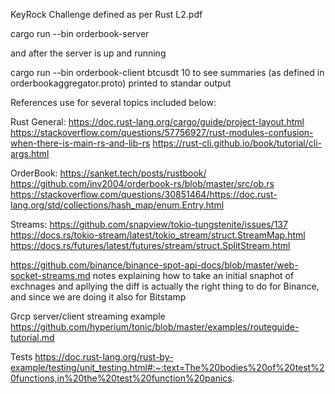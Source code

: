 KeyRock Challenge defined as per Rust L2.pdf

cargo run --bin orderbook-server

and after the server is up and running

cargo run --bin orderbook-client btcusdt 10
to see summaries (as defined in orderbookaggregator.proto) printed to standar output

References use for several topics included below:

Rust General:
https://doc.rust-lang.org/cargo/guide/project-layout.html
https://stackoverflow.com/questions/57756927/rust-modules-confusion-when-there-is-main-rs-and-lib-rs
https://rust-cli.github.io/book/tutorial/cli-args.html

OrderBook:
https://sanket.tech/posts/rustbook/
https://github.com/inv2004/orderbook-rs/blob/master/src/ob.rs
https://stackoverflow.com/questions/30851464/https://doc.rust-lang.org/std/collections/hash_map/enum.Entry.html

Streams:
https://github.com/snapview/tokio-tungstenite/issues/137
https://docs.rs/tokio-stream/latest/tokio_stream/struct.StreamMap.html
https://docs.rs/futures/latest/futures/stream/struct.SplitStream.html

https://github.com/binance/binance-spot-api-docs/blob/master/web-socket-streams.md
notes explaining how to take an initial snaphot of exchnages and apllying the diff is actually the right thing to do for Binance, and since we are doing it also for Bitstamp

Grcp server/client streaming example
https://github.com/hyperium/tonic/blob/master/examples/routeguide-tutorial.md

Tests
https://doc.rust-lang.org/rust-by-example/testing/unit_testing.html#:~:text=The%20bodies%20of%20test%20functions,in%20the%20test%20function%20panics.